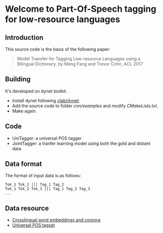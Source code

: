 # Welcome to Part-Of-Speech tagging for low-resource languages

## Introduction

This source code is the basis of the following paper:
> Model Transfer for Tagging Low-resource Languages using a Bilingual Dictionary, by Meng Fang and Trevor Cohn, ACL 2017

## Building
It's developed on dynet toolkit.
- Install dynet following [clab/dynet](https://github.com/clab/dynet).
- Add the source code to folder *cnn/examples* and modify *CMakeLists.txt*.
- Make again.

## Code
- UniTagger: a universal POS tagger
- JointTagger: a tranfer learning model using both the gold and distant data

## Data format
The format of input data is as follows:
```
Tok_1 Tok_2 ||| Tag_1 Tag_2
Tok_1 Tok_2 Tok_3 ||| Tag_1 Tag_2 Tag_3
...
```

## Data resource

- [Crosslingual word embeddings and corpora](http://128.2.220.95/multilingual/data)
- [Universal POS tagset](https://github.com/slavpetrov/universal-pos-tags)
